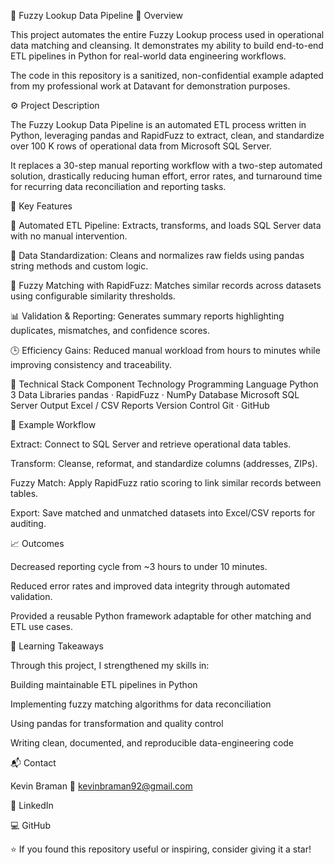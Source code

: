 🧠 Fuzzy Lookup Data Pipeline
📖 Overview

This project automates the entire Fuzzy Lookup process used in operational data matching and cleansing.
It demonstrates my ability to build end-to-end ETL pipelines in Python for real-world data engineering workflows.

The code in this repository is a sanitized, non-confidential example adapted from my professional work at Datavant for demonstration purposes.

⚙️ Project Description

The Fuzzy Lookup Data Pipeline is an automated ETL process written in Python, leveraging pandas and RapidFuzz to extract, clean, and standardize over 100 K rows of operational data from Microsoft SQL Server.

It replaces a 30-step manual reporting workflow with a two-step automated solution, drastically reducing human effort, error rates, and turnaround time for recurring data reconciliation and reporting tasks.

🧩 Key Features

🔄 Automated ETL Pipeline: Extracts, transforms, and loads SQL Server data with no manual intervention.

🧹 Data Standardization: Cleans and normalizes raw fields using pandas string methods and custom logic.

🤝 Fuzzy Matching with RapidFuzz: Matches similar records across datasets using configurable similarity thresholds.

📊 Validation & Reporting: Generates summary reports highlighting duplicates, mismatches, and confidence scores.

🕒 Efficiency Gains: Reduced manual workload from hours to minutes while improving consistency and traceability.

🧠 Technical Stack
Component	Technology
Programming Language	Python 3
Data Libraries	pandas · RapidFuzz · NumPy
Database	Microsoft SQL Server
Output	Excel / CSV Reports
Version Control	Git · GitHub

🧾 Example Workflow

Extract: Connect to SQL Server and retrieve operational data tables.

Transform: Cleanse, reformat, and standardize columns (addresses, ZIPs).

Fuzzy Match: Apply RapidFuzz ratio scoring to link similar records between tables.

Export: Save matched and unmatched datasets into Excel/CSV reports for auditing.

📈 Outcomes

Decreased reporting cycle from ~3 hours to under 10 minutes.

Reduced error rates and improved data integrity through automated validation.

Provided a reusable Python framework adaptable for other matching and ETL use cases.

🧠 Learning Takeaways

Through this project, I strengthened my skills in:

Building maintainable ETL pipelines in Python

Implementing fuzzy matching algorithms for data reconciliation

Using pandas for transformation and quality control

Writing clean, documented, and reproducible data-engineering code

📬 Contact

Kevin Braman
📧 kevinbraman92@gmail.com

💼 LinkedIn

💻 GitHub

⭐ If you found this repository useful or inspiring, consider giving it a star!
